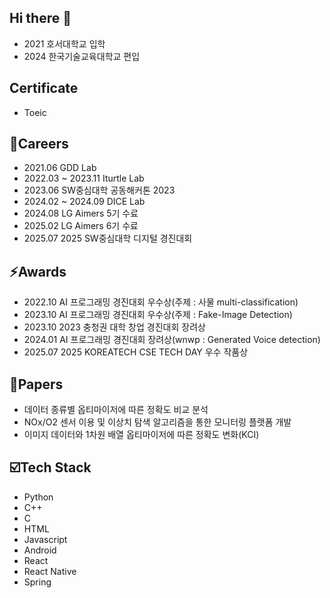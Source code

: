 ## Hi there 👋
  - 2021 호서대학교 입학
  - 2024 한국기술교육대학교 편입
<!--
**lhy0205/lhy0205** is a ✨ _special_ ✨ repository because its `README.md` (this file) appears on your GitHub profile.

Here are some ideas to get you started:

- 🔭 I’m currently working on ...
- 🌱 I’m currently learning ...
- 👯 I’m looking to collaborate on ...
- 🤔 I’m looking for help with ...
- 💬 Ask me about ...
- 📫 How to reach me: ...
- 😄 Pronouns: ...
- ⚡ Fun fact: ...
-->
## Certificate 
  - Toeic 
    
## 📝Careers
  - 2021.06 GDD Lab
  - 2022.03 ~ 2023.11 Iturtle Lab
  - 2023.06 SW중심대학 공동해커톤 2023
  - 2024.02 ~ 2024.09 DICE Lab 
  - 2024.08 LG Aimers 5기 수료
  - 2025.02 LG Aimers 6기 수료
  - 2025.07 2025 SW중심대학 디지털 경진대회
    
## ⚡Awards
  - 2022.10 AI 프로그래밍 경진대회 우수상(주제 : 사물 multi-classification)
  - 2023.10 AI 프로그래밍 경진대회 우수상(주제 : Fake-Image Detection)
  - 2023.10 2023 충청권 대학 창업 경진대회 장려상
  - 2024.01 AI 프로그래밍 경진대회 장려상(wnwp : Generated Voice detection)
  - 2025.07 2025 KOREATECH CSE TECH DAY 우수 작품상
    
## 📎Papers
  - 데이터 종류별 옵티마이저에 따른 정확도 비교 분석
  - NOx/O2 센서 이용 및 이상치 탐색 알고리즘을 통한 모니터링 플랫폼 개발
  - 이미지 데이터와 1차원 배열 옵티마이저에 따른 정확도 변화(KCI)

## ☑️Tech Stack
  - Python
  - C++
  - C
  - HTML
  - Javascript
  - Android
  - React
  - React Native
  - Spring

